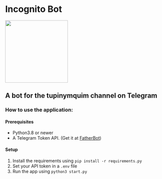 # Incognito Bot
<img src="https://github.com/TupiNymQuim/incognito_bot_t/assets/95882160/145a4f4e-fcdf-47e1-aa88-b426c68ebb4c" width=200 height=200></img>

## A bot for the tupinymquim channel on Telegram

### How to use the application:

#### Prerequisites
- Python3.8 or newer
- A Telegram Token API. (Get it at [FatherBot](https://web.telegram.org/k/#@BotFather))
  
#### Setup
1) Install the requirements using `pip install -r requirements.py`
2) Set your API token  in a `.env` file
3) Run the app using `python3 start.py`
